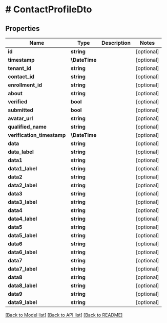 # # ContactProfileDto

## Properties

Name | Type | Description | Notes
------------ | ------------- | ------------- | -------------
**id** | **string** |  | [optional]
**timestamp** | **\DateTime** |  | [optional]
**tenant_id** | **string** |  | [optional]
**contact_id** | **string** |  | [optional]
**enrollment_id** | **string** |  | [optional]
**about** | **string** |  | [optional]
**verified** | **bool** |  | [optional]
**submitted** | **bool** |  | [optional]
**avatar_url** | **string** |  | [optional]
**qualified_name** | **string** |  | [optional]
**verification_timestamp** | **\DateTime** |  | [optional]
**data** | **string** |  | [optional]
**data_label** | **string** |  | [optional]
**data1** | **string** |  | [optional]
**data1_label** | **string** |  | [optional]
**data2** | **string** |  | [optional]
**data2_label** | **string** |  | [optional]
**data3** | **string** |  | [optional]
**data3_label** | **string** |  | [optional]
**data4** | **string** |  | [optional]
**data4_label** | **string** |  | [optional]
**data5** | **string** |  | [optional]
**data5_label** | **string** |  | [optional]
**data6** | **string** |  | [optional]
**data6_label** | **string** |  | [optional]
**data7** | **string** |  | [optional]
**data7_label** | **string** |  | [optional]
**data8** | **string** |  | [optional]
**data8_label** | **string** |  | [optional]
**data9** | **string** |  | [optional]
**data9_label** | **string** |  | [optional]

[[Back to Model list]](../../README.md#models) [[Back to API list]](../../README.md#endpoints) [[Back to README]](../../README.md)
